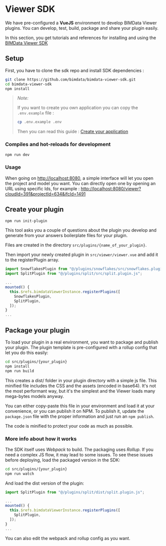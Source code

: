 # Viewer SDK

We have pre-configured a **VueJS** environment to develop BIMData Viewer plugins. You can develop, test, build, package and share your plugin easily. 

In this section, you get tutorials and references for installing and using the [BIMData Viewer SDK](https://github.com/bimdata/bimdata-viewer-sdk)

## Setup

First, you have to clone the sdk repo and install SDK dependencies :

```bash
git clone https://github.com/bimdata/bimdata-viewer-sdk.git
cd bimdata-viewer-sdk
npm install
```

> _Note:_
>
> If you want to create you own application you can copy the `.env.example` file :
>
> ```bash
> cp .env.example .env
> ```
>
> Then you can read this guide : [Create your application](https://developers.bimdata.io/api/guides/application.html#which-app-will-you-create)


### Compiles and hot-reloads for development

```bash
npm run dev
```

### Usage

When going on [http://localhost:8080](http://localhost:8080), a simple interface will let you open the project and model you want.
You can directly open one by opening an URL using specific Ids, for example : [http://localhost:8080/viewer?cloudId=391&projectId=634&ifcId=1491](http://localhost:8080/viewer?cloudId=391&projectId=634&ifcId=1491)

## Create your plugin

```bash
npm run init-plugin
```

This tool asks you a couple of questions about the plugin you develop and generate from your answers boilerplate files for your plugin.

Files are created in the directory `src/plugins/{name_of_your_plugin}`.

Then import your newly created plugin in `src/viewer/viewer.vue` and add it to the registerPlugin array.

```javascript
import SnowflakesPlugin from "@/plugins/snowflakes/src/snowflakes.plugin.js";
import SplitPlugin from "@/plugins/split/src/split.plugin.js";

...
mounted() {
  this.$refs.bimdataViewerInstance.registerPlugins([
    SnowflakesPlugin,
    SplitPlugin,
  ]);
}
...
```

## Package your plugin

To load your plugin in a real environment, you want to package and publish your plugin.
The plugin template is pre-configured with a rollup config that let you do this easily:

```bash
cd src/plugins/{your_plugin}
npm install
npm run build
```

This creates a dist/ folder in your plugin directory with a simple js file. This minified file includes the CSS and the assets (encoded in base64). It's not the most performant way, but it's the simplest and the Viewer loads many mega-bytes models anyway.

You can either copy-paste this file in your environment and load it at your convenience, or you can publish it on NPM.
To publish it, update the `package.json` file with the proper information and just run an `npm publish`.

The code is minified to protect your code as much as possible.

### More info about how it works

The SDK itself uses _Webpack_ to build. The packaging uses _Rollup_. If you need a complex JS flow, it may lead to some issues.
To see these issues before deploying, load the packaged version in the SDK:

```bash
cd src/plugins/{your_plugin}
npm run watch
```

And load the dist version of the plugin:

```js
import SplitPlugin from "@/plugins/split/dist/split.plugin.js";

...
mounted() {
  this.$refs.bimdataViewerInstance.registerPlugins([
    SplitPlugin,
  ]);
}
...
```

You can also edit the webpack and rollup config as you want.